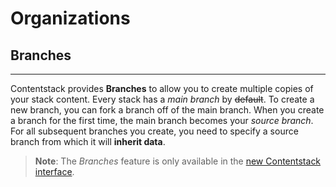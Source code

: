 # Organizations

## Branches
---
Contentstack provides **Branches** to allow you to create multiple copies of your stack content. Every stack has a *main branch* by ~~default~~. To create a new branch, you can fork a branch off of the main branch.
When you create a branch for the first time, the main branch becomes your _source branch_. For all subsequent branches you create, you need to specify a source branch from which it will __inherit data__.


> **Note**: The *Branches* feature is only available in the [new Contentstack interface](https://www.contentstack.com/docs/new-contentstack).













